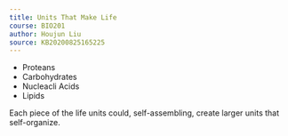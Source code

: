 ```yaml
---
title: Units That Make Life
course: BIO201
author: Houjun Liu
source: KB20200825165225
---
```


* Proteans
* Carbohydrates
* Nucleacli Acids
* Lipids

Each piece of the life units could, self-assembling, create larger units that self-organize.
